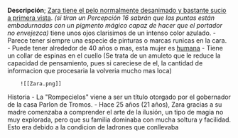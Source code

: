 **Descripción**; 
	<u>Zara tiene el pelo normalmente desanimado y bastante sucio a primera vista</u>. *(si tiran un Percepción 16 sabrán que las puntas están embadurnadas con un pigmento mágico capaz de hacer que el portador no envejezca)* tiene unos ojos clarisimos de un intenso color azulado.
	- Parece tener siempre una especie de pinturas o marcas runicas en la cara.
	- Puede tener alrededor de 40 años o mas, esta mujer es <u>humana</u>
	- Tiene un collar de espinas en el cuello (Se trata de un amuleto que le reduce la capacidad de pensamiento, pues si careciese de el, la cantidad de informacion que procesaria la volveria mucho mas loca)
	
		![[Zara.png]] 
	
Historia 
	- La "Rompecielos" viene a ser un título otorgado por el gobernador de la casa Parlon de Tromos. 
	- Hace 25 años (21 años), Zara gracias a su madre comenzaba a comprender el arte de la ilusión, un tipo de magia no muy explorada, pero que su familia dominaba con mucha soltura y facilidad. Esto era debido a la condicion de ladrones que conllevaba